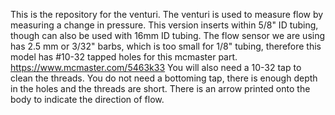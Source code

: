 This is the repository for the venturi. 
The venturi is used to measure flow by measuring a change in pressure.
This version inserts within 5/8" ID tubing, though can also be used with 16mm ID tubing. 
The flow sensor we are using has 2.5 mm or 3/32" barbs, which is too small for 1/8" tubing, therefore this model has #10-32 tapped holes for this mcmaster part. 
https://www.mcmaster.com/5463k33
You will also need a 10-32 tap to clean the threads. You do not need a bottoming tap, there is enough depth in the holes and the threads are short.
There is an arrow printed onto the body to indicate the direction of flow. 
